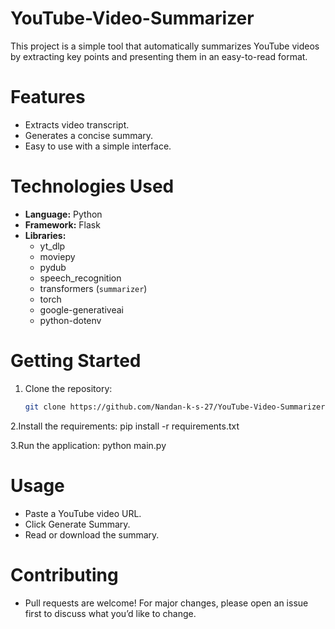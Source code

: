 # YouTube-Video-Summarizer

This project is a simple tool that automatically summarizes YouTube videos by extracting key points and presenting them in an easy-to-read format.

# Features

- Extracts video transcript.
- Generates a concise summary.
- Easy to use with a simple interface.

# Technologies Used

- **Language:** Python
- **Framework:** Flask
- **Libraries:**
  - yt_dlp
  - moviepy
  - pydub
  - speech_recognition
  - transformers (`summarizer`)
  - torch
  - google-generativeai
  - python-dotenv

# Getting Started

1. Clone the repository:
   ```bash
   git clone https://github.com/Nandan-k-s-27/YouTube-Video-Summarizer.git

2.Install the requirements:
  pip install -r requirements.txt

3.Run the application:
  python main.py

# Usage
- Paste a YouTube video URL.
- Click Generate Summary.
- Read or download the summary.

# Contributing
- Pull requests are welcome! For major changes, please open an issue first to discuss what you’d like to change.




